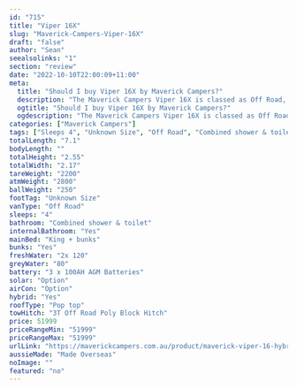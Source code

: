 ```yaml
---
id: "715"
title: "Viper 16X"
slug: "Maverick-Campers-Viper-16X"
draft: "false"
author: "Sean"
seealsolinks: "1"
section: "review"
date: "2022-10-10T22:00:09+11:00"
meta:
  title: "Should I buy Viper 16X by Maverick Campers?"
  description: "The Maverick Campers Viper 16X is classed as Off Road, and sleeps 4 people. It is Made Overseas and comes in at Unknown Size. It generally has Combined shower & toilet."
  ogtitle: "Should I buy Viper 16X by Maverick Campers?"
  ogdescription: "The Maverick Campers Viper 16X is classed as Off Road, and sleeps 4 people. It is Made Overseas and comes in at Unknown Size. It generally has Combined shower & toilet."
categories: ["Maverick Campers"]
tags: ["Sleeps 4", "Unknown Size", "Off Road", "Combined shower & toilet", "Pop top", "50 - 60k", "Made Overseas"]
totalLength: "7.1"
bodyLength: ""
totalHeight: "2.55"
totalWidth: "2.17"
tareWeight: "2200"
atmWeight: "2800"
ballWeight: "250"
footTag: "Unknown Size"
vanType: "Off Road"
sleeps: "4"
bathroom: "Combined shower & toilet"
internalBathroom: "Yes"
mainBed: "King + bunks"
bunks: "Yes"
freshWater: "2x 120"
greyWater: "80"
battery: "3 x 100AH AGM Batteries"
solar: "Option"
airCon: "Option"
hybrid: "Yes"
roofType: "Pop top"
towHitch: "3T Off Road Poly Block Hitch"
price: 51999
priceRangeMin: "51999"
priceRangeMax: "51999"
urlLink: "https://maverickcampers.com.au/product/maverick-viper-16-hybrid-caravan/"
aussieMade: "Made Overseas"
noImage: ""
featured: "no"
---
```

